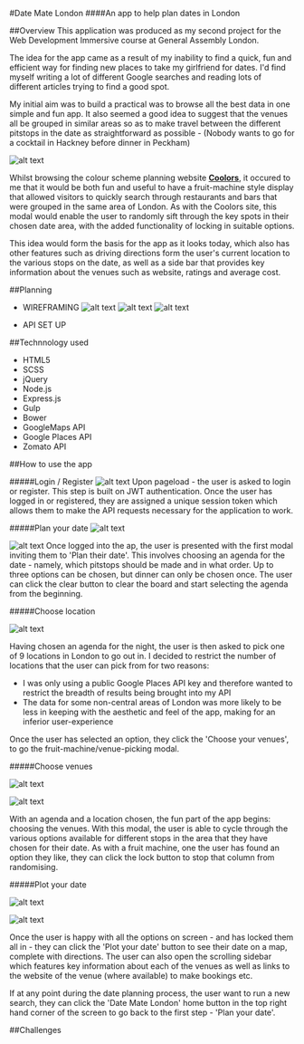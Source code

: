 #Date Mate London
####An app to help plan dates in London


##Overview
This application was produced as my second project for the Web Development Immersive course at General Assembly London. 

The idea for the app came as a result of my inability to find a quick, fun and efficient way for finding new places to take my girlfriend for dates. I'd find myself writing a lot of different Google searches and reading lots of different articles trying to find a good spot.

My initial aim was to build a practical was to browse all the best data in one simple and fun app. It also seemed a good idea to suggest that the venues all be grouped in similar areas so as to make travel between the different pitstops in the date as straightforward as possible - (Nobody wants to go for a cocktail in Hackney before dinner in Peckham)

![alt text](http://imgur.com/uBn22Ac.png "Coolors")

Whilst browsing the colour scheme planning website [**Coolors**](https://coolors.co/), it occured to me that it would be both fun and useful to have a fruit-machine style display that allowed visitors to quickly search through restaurants and bars that were grouped in the same area of London. As with the Coolors site, this modal would enable the user to randomly sift through the key spots in their chosen date area, with the added functionality of locking in suitable options.

This idea would form the basis for the app as it looks today, which also has other features such as driving directions form the user's current location to the various stops on the date, as well as a side bar that provides key information about the venues such as website, ratings and average cost.

##Planning
* WIREFRAMING
![alt text](http://imgur.com/KZ7p7qi.png "Wireframe 1")
![alt text](http://imgur.com/aPnE2N9.png "Wireframe 2")
![alt text](http://imgur.com/wIl2Duw.png "Wireframe 3")

* API SET UP

##Technnology used
* HTML5
* SCSS
* jQuery
* Node.js
* Express.js
* Gulp
* Bower
* GoogleMaps API
* Google Places API
* Zomato API


##How to use the app

#####Login / Register
![alt text](http://imgur.com/do1EV8H.png "Date Mate London Homepage")
Upon pageload - the user is asked to login or register. This step is built on JWT authentication. Once the user has logged in or registered, they are assigned a unique session token which allows them to make the API requests necessary for the application to work.


#####Plan your date
![alt text](http://imgur.com/cDrmFjm.png "Plan your date screen 1")

![alt text](http://imgur.com/ANMLngV.png "Plan your date screen 2")
Once logged into the ap, the user is presented with the first modal inviting them to 'Plan their date'. This involves choosing an agenda for the date - namely, which pitstops should be made and in what order. Up to three options can be chosen, but dinner can only be chosen once. The user can click the clear button to clear the board and start selecting the agenda from the beginning.


#####Choose location

![alt text](http://imgur.com/ho8AWuW.png "Choose your location")

Having chosen an agenda for the night, the user is then asked to pick one of 9 locations in London to go out in. I decided to restrict the number of locations that the user can pick from for two reasons:

* I was only using a public Google Places API key and therefore wanted to restrict the breadth of results being brought into my API
* The data for some non-central areas of London was more likely to be less in keeping with the aesthetic and feel of the app, making for an inferior user-experience

Once the user has selected an option, they click the 'Choose your venues', to go the fruit-machine/venue-picking modal.


#####Choose venues

![alt text](http://imgur.com/PC525N4.png "Choose your venues")

![alt text](http://imgur.com/PUpDpBN.png "Choose your venues 3 options")

With an agenda and a location chosen, the fun part of the app begins: choosing the venues. With this modal, the user is able to cycle through the various options available for different stops in the area that they have chosen for their date. As with a fruit machine, one the user has found an option they like, they can click the lock button to stop that column from randomising. 

#####Plot your date

![alt text](http://imgur.com/89k39EZ.png "Plot your date screen")

![alt text](http://imgur.com/eplM0JB.png "Plot your date screen sidebar hidden")

Once the user is happy with all the options on screen - and has locked them all in - they can click the 'Plot your date' button to see their date on a map, complete with directions. The user can also open the scrolling sidebar which features key information about each of the venues as well as links to the website of the venue (where available) to make bookings etc.

If at any point during the date planning process, the user want to run a new search, they can click the 'Date Mate London' home button in the top right hand corner of the screen to go back to the first step - 'Plan your date'.

##Challenges

